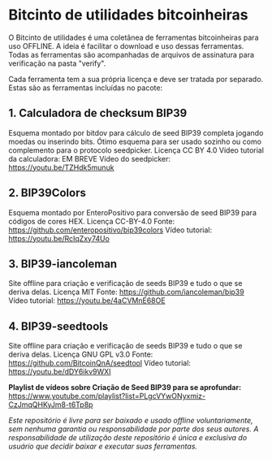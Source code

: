 # Bitcinto de utilidades bitcoinheiras

O Bitcinto de utilidades é uma coletânea de ferramentas bitcoinheiras para uso OFFLINE.
  A ideia é facilitar o download e uso dessas ferramentas.
  Todas as ferramentas são acompanhadas de arquivos de assinatura para verificação na pasta "verify".

Cada ferramenta tem a sua própria licença e deve ser tratada por separado.
  Estas são as ferramentas incluídas no pacote:

## 1. Calculadora de checksum BIP39
Esquema montado por bitdov para cálculo de seed BIP39 completa jogando moedas ou inserindo bits.
  Ótimo esquema para ser usado sozinho ou como complemento para o protocolo seedpicker.
  Licença CC BY 4.0
  Vídeo tutorial da calculadora: EM BREVE
  Vídeo do seedpicker: https://youtu.be/TZHdk5munuk

## 2. BIP39Colors
Esquema montado por EnteroPositivo para conversão de seed BIP39 para códigos de cores HEX.
  Licença CC-BY-4.0
  Fonte: https://github.com/enteropositivo/bip39colors
  Vídeo tutorial: https://youtu.be/RcIqZxy74Uo

## 3. BIP39-iancoleman
Site offline para criação e verificação de seeds BIP39 e tudo o que se deriva delas.
  Licença MIT
  Fonte: https://github.com/iancoleman/bip39
  Vídeo tutorial: https://youtu.be/4aCVMnE68OE

## 4. BIP39-seedtools
Site offline para criação e verificação de seeds BIP39 e tudo o que se deriva delas.
  Licença GNU GPL v3.0
  Fonte: https://github.com/BitcoinQnA/seedtool
  Vídeo tutorial: https://youtu.be/dDY6ikv9WXI


**Playlist de vídeos sobre Criação de Seed BIP39 para se aprofundar:**
  https://www.youtube.com/playlist?list=PLgcVYwONyxmiz-CzJmqQHKyJm8-t6Tp8p


*Este repositório é livre para ser baixado e usado offline voluntariamente, sem nenhuma garantia ou responsabilidade por parte dos seus autores. A responsabilidade de utilização deste repositório é única e exclusiva do usuário que decidir baixar e executar suas ferramentas.*
